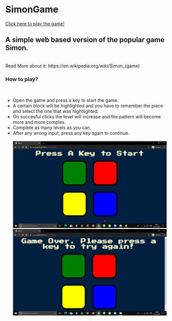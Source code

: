 # SimonGame
<a href="https://soumyajitd.github.io/SimonGame/">Click here to play the game!</a>
<H2>A simple web based version of the popular game Simon.</H2> <br>
Read More about it: https://en.wikipedia.org/wiki/Simon_(game)<br>


<H3>How to play?</H3><br>
<ul>
<li>Open the game and press a key to start the game.</li>
<li>A certain block will be highlighted and you have to remember the piece and select the one that was hightlighted.</li>
<li>On succesful clicks the level will increase and the pattern will become more and more complex.</li>
<li>Complete as many levels as you can.</li>
<li>After any wrong input, press any key again to continue.</li>

<br>
<img src="1.png">
<br>
<img src="2.png">
